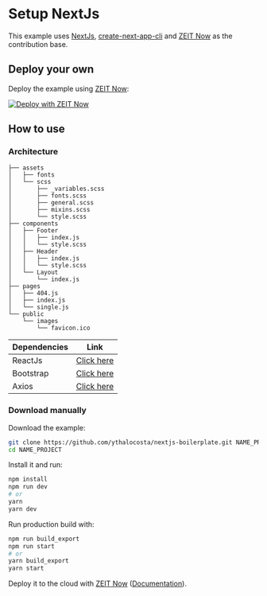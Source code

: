 # Setup NextJs

This example uses [NextJs](https://nextjs.org/), [create-next-app-cli](https://create-next-app.github.io/) and [ZEIT Now](https://zeit.co/home) as the contribution base.

## Deploy your own

Deploy the example using [ZEIT Now](https://zeit.co/now):

[![Deploy with ZEIT Now](https://zeit.co/button)](https://zeit.co/import/project?template=https://github.com/zeit/next.js/tree/canary/examples/with-next-sass)

## How to use

### Architecture
```
├── assets
│   ├── fonts
│   └── scss
│       ├── _variables.scss
│       ├── fonts.scss
│       ├── general.scss
│       ├── mixins.scss
│       └── style.scss
├── components
│   ├── Footer
│   │   ├── index.js
│   │   └── style.scss
│   ├── Header
│   │   ├── index.js
│   │   └── style.scss
│   └── Layout
│       └── index.js
├── pages
│   ├── 404.js
│   ├── index.js
│   └── single.js
└── public
    └── images
        └── favicon.ico

```

Dependencies  | Link
------------- | -------------
ReactJs  | [Click here](https://reactjs.org/)
Bootstrap  | [Click here](https://getbootstrap.com/)
Axios  | [Click here](https://github.com/axios/axios)

### Download manually

Download the example:

```bash
git clone https://github.com/ythalocosta/nextjs-boilerplate.git NAME_PROJECT
cd NAME_PROJECT
```

Install it and run:

```bash
npm install
npm run dev
# or
yarn
yarn dev
```

Run production build with:

```bash
npm run build_export
npm run start
# or
yarn build_export
yarn start
```

Deploy it to the cloud with [ZEIT Now](https://zeit.co/import?filter=next.js&utm_source=github&utm_medium=readme&utm_campaign=next-example) ([Documentation](https://nextjs.org/docs/deployment)).
